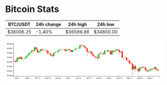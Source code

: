 # Bitcoin Stats

BTC/USDT|24h change|24h high|24h low|
|---|---|---|---|
|$36006.25|-1.40%|$36598.86|$34800.00|

<img src="./chart.svg">
